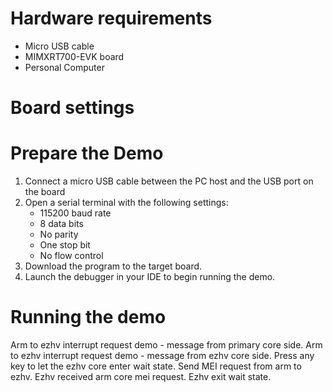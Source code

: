 Hardware requirements
=====================
- Micro USB cable
- MIMXRT700-EVK board
- Personal Computer

Board settings
============ 

Prepare the Demo
===============
1.  Connect a micro USB cable between the PC host and the USB port on the board
2.  Open a serial terminal with the following settings:
    - 115200 baud rate
    - 8 data bits
    - No parity
    - One stop bit
    - No flow control
3.  Download the program to the target board.
4.  Launch the debugger in your IDE to begin running the demo.

Running the demo
================
Arm to ezhv interrupt request demo - message from primary core side.
Arm to ezhv interrupt request demo - message from ezhv core side.
Press any key to let the ezhv core enter wait state.
Send MEI request from arm to ezhv.
Ezhv received arm core mei request.
Ezhv exit wait state.

